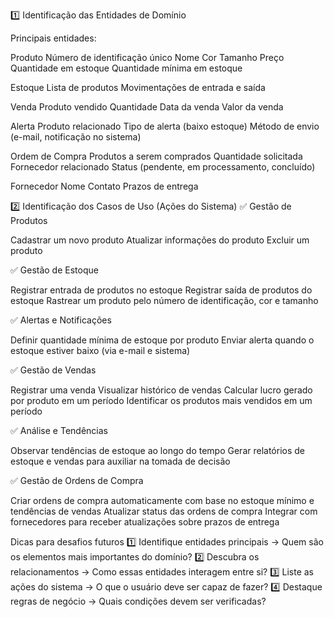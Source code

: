1️⃣ Identificação das Entidades de Domínio

Principais entidades:

Produto
Número de identificação único
Nome
Cor
Tamanho
Preço
Quantidade em estoque
Quantidade mínima em estoque

Estoque
Lista de produtos
Movimentações de entrada e saída

Venda
Produto vendido
Quantidade
Data da venda
Valor da venda

Alerta
Produto relacionado
Tipo de alerta (baixo estoque)
Método de envio (e-mail, notificação no sistema)

Ordem de Compra
Produtos a serem comprados
Quantidade solicitada
Fornecedor relacionado
Status (pendente, em processamento, concluído)

Fornecedor
Nome
Contato
Prazos de entrega

2️⃣ Identificação dos Casos de Uso (Ações do Sistema)
✅ Gestão de Produtos

Cadastrar um novo produto
Atualizar informações do produto
Excluir um produto

✅ Gestão de Estoque

Registrar entrada de produtos no estoque
Registrar saída de produtos do estoque
Rastrear um produto pelo número de identificação, cor e tamanho

✅ Alertas e Notificações

Definir quantidade mínima de estoque por produto
Enviar alerta quando o estoque estiver baixo (via e-mail e sistema)

✅ Gestão de Vendas

Registrar uma venda
Visualizar histórico de vendas
Calcular lucro gerado por produto em um período
Identificar os produtos mais vendidos em um período

✅ Análise e Tendências

Observar tendências de estoque ao longo do tempo
Gerar relatórios de estoque e vendas para auxiliar na tomada de decisão

✅ Gestão de Ordens de Compra

Criar ordens de compra automaticamente com base no estoque mínimo e tendências de vendas
Atualizar status das ordens de compra
Integrar com fornecedores para receber atualizações sobre prazos de entrega

Dicas para desafios futuros
1️⃣ Identifique entidades principais → Quem são os elementos mais importantes do domínio?
2️⃣ Descubra os relacionamentos → Como essas entidades interagem entre si?
3️⃣ Liste as ações do sistema → O que o usuário deve ser capaz de fazer?
4️⃣ Destaque regras de negócio → Quais condições devem ser verificadas?
